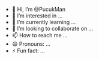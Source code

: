 - 👋 Hi, I’m @PucukMan
- 👀 I’m interested in ...
- 🌱 I’m currently learning ...
- 💞️ I’m looking to collaborate on ...
- 📫 How to reach me ...
- 😄 Pronouns: ...
- ⚡ Fun fact: ...

<!---
PucukMan/PucukMan is a ✨ special ✨ repository because its `README.md` (this file) appears on your GitHub profile.
You can click the Preview link to take a look at your changes.
--->
